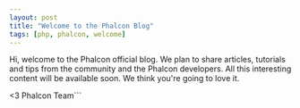 ```yaml
---
layout: post
title: "Welcome to the Phalcon Blog"
tags: [php, phalcon, welcome]
---
```

Hi, welcome to the Phalcon official blog. We plan to share articles, tutorials and tips from the community and the Phalcon developers. All this interesting content will be available soon. We think you're going to love it.

<3 Phalcon Team```